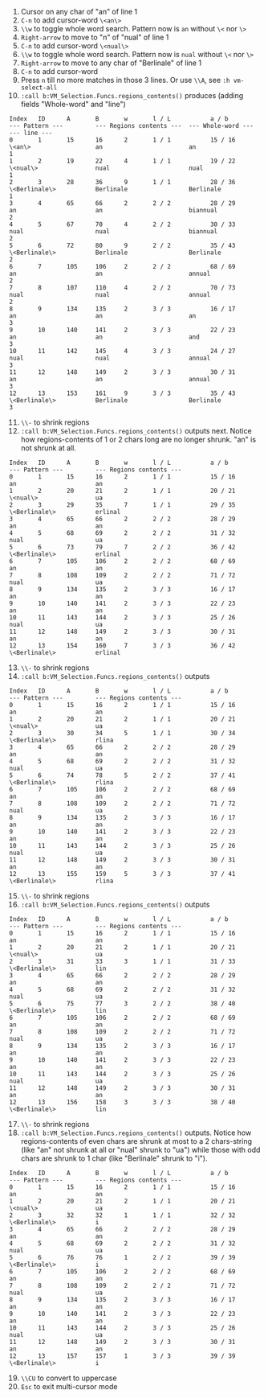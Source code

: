 1. Cursor on any char of "an" of line 1
2. `C-n` to add cursor-word `\<an\>`
3. `\\w` to toggle whole word search. Pattern now is `an` without `\<` nor `\>`
4. `Right-arrow` to move to "n" of "nual" of line 1
5. `C-n` to add cursor-word `\<nual\>`
6. `\\w` to toggle whole word search. Pattern now is `nual` without `\<` nor `\>`
7. `Right-arrow` to move to any char of "Berlinale" of line 1
8. `C-n` to add cursor-word
9. Press `n` till no more matches in those 3 lines. Or use `\\A`, see `:h vm-select-all`
10. `:call b:VM_Selection.Funcs.regions_contents()` produces (adding fields "Whole-word" and "line")

```
Index   ID      A       B       w       l / L           a / b            --- Pattern ---         --- Regions contents ---  --- Whole-word ---  --- line ---
0       1       15      16      2       1 / 1           15 / 16         \<an\>                  an                        an                   1
1       2       19      22      4       1 / 1           19 / 22         \<nual\>                nual                      nual                 1
2       3       28      36      9       1 / 1           28 / 36         \<Berlinale\>           Berlinale                 Berlinale            1
3       4       65      66      2       2 / 2           28 / 29         an                      an                        biannual             2
4       5       67      70      4       2 / 2           30 / 33         nual                    nual                      biannual             2
5       6       72      80      9       2 / 2           35 / 43         \<Berlinale\>           Berlinale                 Berlinale            2
6       7       105     106     2       2 / 2           68 / 69         an                      an                        annual               2
7       8       107     110     4       2 / 2           70 / 73         nual                    nual                      annual               2
8       9       134     135     2       3 / 3           16 / 17         an                      an                        an                   3
9       10      140     141     2       3 / 3           22 / 23         an                      an                        and                  3
10      11      142     145     4       3 / 3           24 / 27         nual                    nual                      annual               3
11      12      148     149     2       3 / 3           30 / 31         an                      an                        annual               3
12      13      153     161     9       3 / 3           35 / 43         \<Berlinale\>           Berlinale                 Berlinale            3
```

11. `\\-` to shrink regions
12. `:call b:VM_Selection.Funcs.regions_contents()` outputs next. Notice how regions-contents of 1 or 2 chars long are no longer shrunk. "an" is not shrunk at all.

```
Index   ID      A       B       w       l / L           a / b            --- Pattern ---         --- Regions contents ---
0       1       15      16      2       1 / 1           15 / 16         an                      an
1       2       20      21      2       1 / 1           20 / 21         \<nual\>                ua
2       3       29      35      7       1 / 1           29 / 35         \<Berlinale\>           erlinal
3       4       65      66      2       2 / 2           28 / 29         an                      an
4       5       68      69      2       2 / 2           31 / 32         nual                    ua
5       6       73      79      7       2 / 2           36 / 42         \<Berlinale\>           erlinal
6       7       105     106     2       2 / 2           68 / 69         an                      an
7       8       108     109     2       2 / 2           71 / 72         nual                    ua
8       9       134     135     2       3 / 3           16 / 17         an                      an
9       10      140     141     2       3 / 3           22 / 23         an                      an
10      11      143     144     2       3 / 3           25 / 26         nual                    ua
11      12      148     149     2       3 / 3           30 / 31         an                      an
12      13      154     160     7       3 / 3           36 / 42         \<Berlinale\>           erlinal
```

13. `\\-` to shrink regions
14. `:call b:VM_Selection.Funcs.regions_contents()` outputs

```
Index   ID      A       B       w       l / L           a / b            --- Pattern ---         --- Regions contents ---
0       1       15      16      2       1 / 1           15 / 16         an                      an
1       2       20      21      2       1 / 1           20 / 21         \<nual\>                ua
2       3       30      34      5       1 / 1           30 / 34         \<Berlinale\>           rlina
3       4       65      66      2       2 / 2           28 / 29         an                      an
4       5       68      69      2       2 / 2           31 / 32         nual                    ua
5       6       74      78      5       2 / 2           37 / 41         \<Berlinale\>           rlina
6       7       105     106     2       2 / 2           68 / 69         an                      an
7       8       108     109     2       2 / 2           71 / 72         nual                    ua
8       9       134     135     2       3 / 3           16 / 17         an                      an
9       10      140     141     2       3 / 3           22 / 23         an                      an
10      11      143     144     2       3 / 3           25 / 26         nual                    ua
11      12      148     149     2       3 / 3           30 / 31         an                      an
12      13      155     159     5       3 / 3           37 / 41         \<Berlinale\>           rlina
```

15. `\\-` to shrink regions
16. `:call b:VM_Selection.Funcs.regions_contents()` outputs

```
Index   ID      A       B       w       l / L           a / b            --- Pattern ---         --- Regions contents ---
0       1       15      16      2       1 / 1           15 / 16         an                      an
1       2       20      21      2       1 / 1           20 / 21         \<nual\>                ua
2       3       31      33      3       1 / 1           31 / 33         \<Berlinale\>           lin
3       4       65      66      2       2 / 2           28 / 29         an                      an
4       5       68      69      2       2 / 2           31 / 32         nual                    ua
5       6       75      77      3       2 / 2           38 / 40         \<Berlinale\>           lin
6       7       105     106     2       2 / 2           68 / 69         an                      an
7       8       108     109     2       2 / 2           71 / 72         nual                    ua
8       9       134     135     2       3 / 3           16 / 17         an                      an
9       10      140     141     2       3 / 3           22 / 23         an                      an
10      11      143     144     2       3 / 3           25 / 26         nual                    ua
11      12      148     149     2       3 / 3           30 / 31         an                      an
12      13      156     158     3       3 / 3           38 / 40         \<Berlinale\>           lin
```

17. `\\-` to shrink regions
18. `:call b:VM_Selection.Funcs.regions_contents()` outputs. Notice how regions-contents of even chars are shrunk at most to a 2 chars-string (like "an" not shrunk at all or "nual" shrunk to "ua") while those with odd chars are shrunk to 1 char (like "Berlinale" shrunk to "i").

```
Index   ID      A       B       w       l / L           a / b            --- Pattern ---         --- Regions contents ---
0       1       15      16      2       1 / 1           15 / 16         an                      an
1       2       20      21      2       1 / 1           20 / 21         \<nual\>                ua
2       3       32      32      1       1 / 1           32 / 32         \<Berlinale\>           i
3       4       65      66      2       2 / 2           28 / 29         an                      an
4       5       68      69      2       2 / 2           31 / 32         nual                    ua
5       6       76      76      1       2 / 2           39 / 39         \<Berlinale\>           i
6       7       105     106     2       2 / 2           68 / 69         an                      an
7       8       108     109     2       2 / 2           71 / 72         nual                    ua
8       9       134     135     2       3 / 3           16 / 17         an                      an
9       10      140     141     2       3 / 3           22 / 23         an                      an
10      11      143     144     2       3 / 3           25 / 26         nual                    ua
11      12      148     149     2       3 / 3           30 / 31         an                      an
12      13      157     157     1       3 / 3           39 / 39         \<Berlinale\>           i
```

19. `\\CU` to convert to uppercase
20. `Esc` to exit multi-cursor mode
